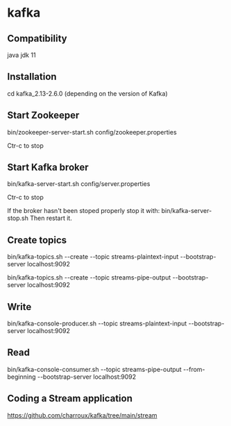 # kafka

## Compatibility

java jdk 11

## Installation

cd kafka_2.13-2.6.0 (depending on the version of Kafka)

## Start Zookeeper
bin/zookeeper-server-start.sh config/zookeeper.properties

Ctr-c to stop

## Start Kafka broker
bin/kafka-server-start.sh config/server.properties

Ctr-c to stop

If the broker hasn't been stoped properly stop it with: 
bin/kafka-server-stop.sh
Then restart it.

## Create topics
bin/kafka-topics.sh --create --topic streams-plaintext-input --bootstrap-server localhost:9092

bin/kafka-topics.sh --create --topic streams-pipe-output --bootstrap-server localhost:9092
 
## Write 
bin/kafka-console-producer.sh --topic streams-plaintext-input --bootstrap-server localhost:9092

## Read
bin/kafka-console-consumer.sh --topic streams-pipe-output --from-beginning --bootstrap-server localhost:9092

## Coding a Stream application
https://github.com/charroux/kafka/tree/main/stream
